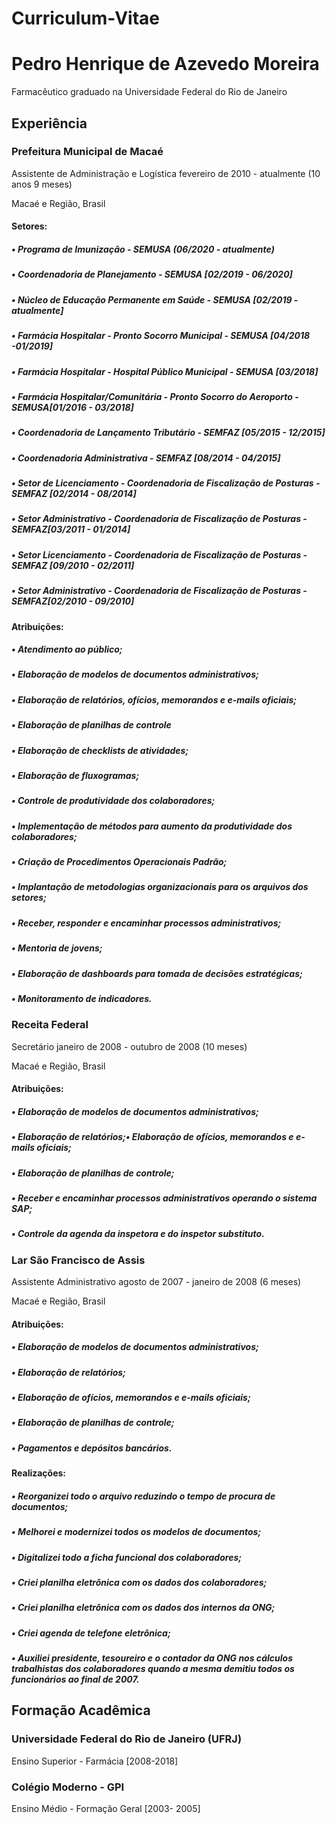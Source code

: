 # Curriculum-Vitae

# Pedro Henrique de Azevedo Moreira
Farmacêutico graduado na Universidade Federal do Rio de Janeiro

## Experiência

### Prefeitura Municipal de Macaé
Assistente de Administração e Logística fevereiro de 2010 - atualmente (10 anos 9 meses)

Macaé e Região, Brasil

#### Setores:

##### • Programa de Imunização - SEMUSA (06/2020 - atualmente)
##### • Coordenadoria de Planejamento - SEMUSA [02/2019 - 06/2020]
##### • Núcleo de Educação Permanente em Saúde - SEMUSA [02/2019 -atualmente]
##### • Farmácia Hospitalar - Pronto Socorro Municipal - SEMUSA [04/2018 -01/2019]
##### • Farmácia Hospitalar - Hospital Público Municipal - SEMUSA [03/2018]
##### • Farmácia Hospitalar/Comunitária - Pronto Socorro do Aeroporto - SEMUSA[01/2016 - 03/2018]
##### • Coordenadoria de Lançamento Tributário - SEMFAZ [05/2015 - 12/2015]
##### • Coordenadoria Administrativa - SEMFAZ [08/2014 - 04/2015]
##### • Setor de Licenciamento - Coordenadoria de Fiscalização de Posturas -SEMFAZ [02/2014 - 08/2014]
##### • Setor Administrativo - Coordenadoria de Fiscalização de Posturas - SEMFAZ[03/2011 - 01/2014]
##### • Setor Licenciamento - Coordenadoria de Fiscalização de Posturas -SEMFAZ [09/2010 - 02/2011]
##### • Setor Administrativo - Coordenadoria de Fiscalização de Posturas - SEMFAZ[02/2010 - 09/2010]

#### Atribuições:

##### • Atendimento ao público;
##### • Elaboração de modelos de documentos administrativos;
##### • Elaboração de relatórios, ofícios, memorandos e e-mails oficiais;
##### • Elaboração de planilhas de controle
##### • Elaboração de checklists de atividades;
##### • Elaboração de fluxogramas;
##### • Controle de produtividade dos colaboradores;
##### • Implementação de métodos para aumento da produtividade dos colaboradores;
##### • Criação de Procedimentos Operacionais Padrão;
##### • Implantação de metodologias organizacionais para os arquivos dos setores;
##### • Receber, responder e encaminhar processos administrativos;
##### • Mentoria de jovens;
##### • Elaboração de dashboards para tomada de decisões estratégicas;
##### • Monitoramento de indicadores.

### Receita Federal
Secretário
janeiro de 2008 - outubro de 2008 (10 meses)

Macaé e Região, Brasil

#### Atribuições:

##### • Elaboração de modelos de documentos administrativos;
##### • Elaboração de relatórios;• Elaboração de ofícios, memorandos e e-mails oficiais;
##### • Elaboração de planilhas de controle;
##### • Receber e encaminhar processos administrativos operando o sistema SAP;
##### • Controle da agenda da inspetora e do inspetor substituto.

### Lar São Francisco de Assis
Assistente Administrativo
agosto de 2007 - janeiro de 2008 (6 meses)

Macaé e Região, Brasil

#### Atribuições: 

##### • Elaboração de modelos de documentos administrativos;
##### • Elaboração de relatórios;
##### • Elaboração de ofícios, memorandos e e-mails oficiais;
##### • Elaboração de planilhas de controle;
##### • Pagamentos e depósitos bancários.

#### Realizações:
##### • Reorganizei todo o arquivo reduzindo o tempo de procura de documentos;
##### • Melhorei e modernizei todos os modelos de documentos;
##### • Digitalizei todo a ficha funcional dos colaboradores;
##### • Criei planilha eletrônica com os dados dos colaboradores;
##### • Criei planilha eletrônica com os dados dos internos da ONG;
##### • Criei agenda de telefone eletrônica;
##### • Auxiliei presidente, tesoureiro e o contador da ONG nos cálculos trabalhistas dos colaboradores quando a mesma demitiu todos os funcionários ao final de 2007.

## Formação Acadêmica

### Universidade Federal do Rio de Janeiro (UFRJ)

Ensino Superior - Farmácia [2008-2018] 

### Colégio Moderno - GPI 

Ensino Médio - Formação Geral [2003- 2005] 

